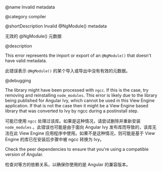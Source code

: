 @name Invalid metadata

@category compiler

@shortDescription Invalid @NgModule() metadata

无效的 @NgModule() 元数据

@description

This error represents the import or export of an `@NgModule()` that doesn't have valid metadata.

此错误表示 `@NgModule()` 的某个导入或导出中没有有效的元数据。

@debugging

The library might have been processed with `ngcc`.
If this is the case, try removing and reinstalling `node_modules`.
This error is likely due to the library being published for Angular Ivy, which cannot be used in this View Engine application.
If that is not the case then it might be a View Engine based library that was converted to Ivy by ngcc during a postinstall step.

可能已使用 `ngcc` 处理过该库。如果是这种情况，请尝试删除并重新安装 `node_modules` 。此错误也可能是由于面向 Angular Ivy 发布库而导致的，该库无法在此 View Engine 应用程序中使用。如果不是这种情况，则可能是基于 View Engine 的库已在安装后步骤中被 ngcc 转换为 Ivy。

Check the peer dependencies to ensure that you're using a compatible version of Angular.

检查对等方的依赖关系，以确保你使用的是 Angular 的兼容版本。